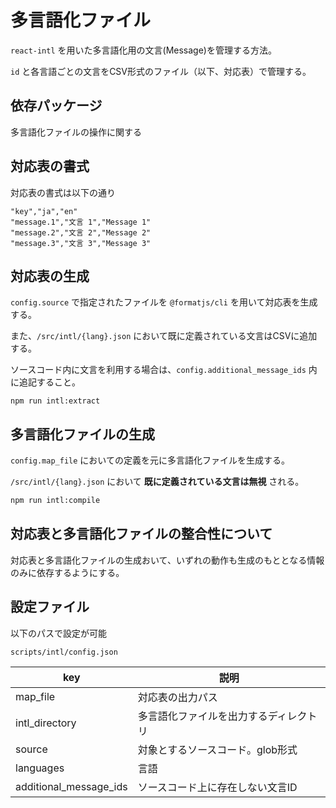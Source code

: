 # 多言語化ファイル

`react-intl` を用いた多言語化用の文言(Message)を管理する方法。

`id` と各言語ごとの文言をCSV形式のファイル（以下、対応表）で管理する。

## 依存パッケージ

多言語化ファイルの操作に関する

## 対応表の書式

対応表の書式は以下の通り

```
"key","ja","en"
"message.1","文言 1","Message 1"
"message.2","文言 2","Message 2"
"message.3","文言 3","Message 3"
```

## 対応表の生成

`config.source` で指定されたファイルを `@formatjs/cli` を用いて対応表を生成する。

また、`/src/intl/{lang}.json` において既に定義されている文言はCSVに追加する。

ソースコード内に文言を利用する場合は、`config.additional_message_ids` 内に追記すること。

```
npm run intl:extract
```

## 多言語化ファイルの生成

`config.map_file` においての定義を元に多言語化ファイルを生成する。

`/src/intl/{lang}.json` において **既に定義されている文言は無視** される。

```sh
npm run intl:compile
```

## 対応表と多言語化ファイルの整合性について

対応表と多言語化ファイルの生成おいて、いずれの動作も生成のもととなる情報のみに依存するようにする。

## 設定ファイル

以下のパスで設定が可能

```
scripts/intl/config.json
```

|key|説明|
|--|--|
|map_file|対応表の出力パス|
|intl_directory|多言語化ファイルを出力するディレクトリ|
|source|対象とするソースコード。glob形式|
|languages|言語|
|additional_message_ids|ソースコード上に存在しない文言ID|
